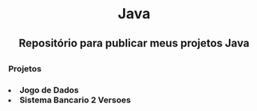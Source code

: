 <h1 align="center"> Java </h1>

<h2 align="center"> Repositório para publicar meus projetos Java<h2>

<h3> Projetos <h3>

<li> Jogo de Dados
<li> Sistema Bancario 2 Versoes 
